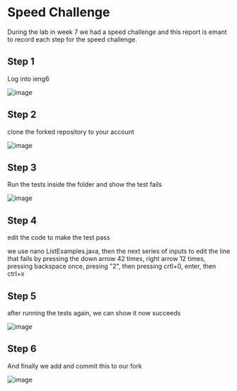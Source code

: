 # Speed Challenge

During the lab in week 7 we had a speed challenge and this report is emant to record each step for the speed challenge.

## Step 1

Log into ieng6

![image](https://user-images.githubusercontent.com/70412955/221738499-3b17f0fc-1291-495a-9ad8-2a7b286fac08.png)


## Step 2 

clone the forked repository to your account

![image](https://user-images.githubusercontent.com/70412955/221738848-fd2a527a-0309-41cc-9205-f39937faf792.png)


## Step 3

Run the tests inside the folder and show the test fails

![image](https://user-images.githubusercontent.com/70412955/221739229-f31c9299-e9f3-4f30-8a50-bafa3c11a103.png)


## Step 4 

edit the code to make the test pass

we use nano ListExamples.java, then the next series of inputs to edit the line that fails by pressing the down arrow 42 times, right arrow 12 times, pressing backspace once, presing "2", then pressing crtl+0, enter, then ctrl+x

## Step 5

after running the tests again, we can show it now succeeds

![image](https://user-images.githubusercontent.com/70412955/221741994-461a675b-5020-432c-ab50-f6abc5de5460.png)

## Step 6

And finally we add and commit this to our fork

![image](https://user-images.githubusercontent.com/70412955/221742741-d056c61a-74a9-4463-8a39-475238c032aa.png)
